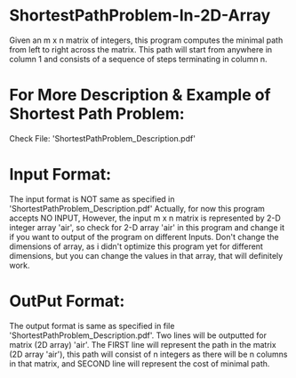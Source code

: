 ShortestPathProblem-In-2D-Array
===============================
Given an m x n matrix of integers, this program computes the minimal path from left to right across the matrix. 
This path will start from anywhere in column 1 and consists of a sequence of steps terminating in column n.

For More Description & Example of Shortest Path Problem:
========================================================
Check File: 'ShortestPathProblem_Description.pdf'
       
Input Format: 
=============
The input format is NOT same as specified in 'ShortestPathProblem_Description.pdf' 
Actually, for now this program accepts NO INPUT, However, the input m x n matrix is represented
by 2-D integer array 'air', so check for 2-D array 'air' in this program and change it if you want
to output of the program on different Inputs. Don't change the dimensions of array, as i didn't
optimize this program yet for different dimensions, but you can change the values in that array, 
that will definitely work.
 
OutPut Format:
==============       
The output format is same as specified in file 'ShortestPathProblem_Description.pdf'.
Two lines will be outputted for matrix (2D array) 'air'. The FIRST line will represent the 
path in the matrix (2D array 'air'), this path will consist of n integers as there will
be n columns in that matrix, and SECOND line will represent the cost of minimal path.
